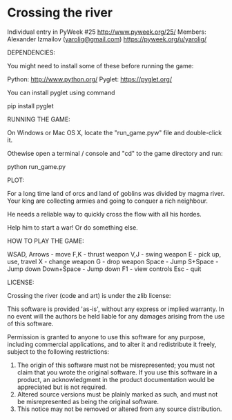Crossing the river
==================

Individual entry in PyWeek #25 <http://www.pyweek.org/25/>
Members: 
Alexander Izmailov (yarolig@gmail.com) https://pyweek.org/u/yarolig/


DEPENDENCIES:

You might need to install some of these before running the game:

  Python:     http://www.python.org/
  Pyglet:     https://pyglet.org/

You can install pyglet using command

  pip install pyglet

RUNNING THE GAME:

On Windows or Mac OS X, locate the "run_game.pyw" file and double-click it.

Othewise open a terminal / console and "cd" to the game directory and run:

  python run_game.py


PLOT:

For a long time land of orcs and land of goblins was divided by magma river.
Your king are collecting armies and going to conquer a rich neighbour.

He needs a reliable way to quickly cross the flow with all his hordes.

Help him to start a war! Or do something else.

HOW TO PLAY THE GAME:

WSAD, Arrows - move
F,K          - thrust weapon
V,J          - swing weapon
E            - pick up, use, travel
X            - change weapon
G            - drop weapon
Space        - Jump
S+Space      - Jump down
Down+Space   - Jump down
F1           - view controls
Esc          - quit


LICENSE:

Crossing the river (code and art) is under the zlib license:

  This software is provided 'as-is', without any express or implied
  warranty.  In no event will the authors be held liable for any damages
  arising from the use of this software.

  Permission is granted to anyone to use this software for any purpose,
  including commercial applications, and to alter it and redistribute it
  freely, subject to the following restrictions:

  1. The origin of this software must not be misrepresented; you must not
     claim that you wrote the original software. If you use this software
     in a product, an acknowledgment in the product documentation would be
     appreciated but is not required.
  2. Altered source versions must be plainly marked as such, and must not be
     misrepresented as being the original software.
  3. This notice may not be removed or altered from any source distribution.



